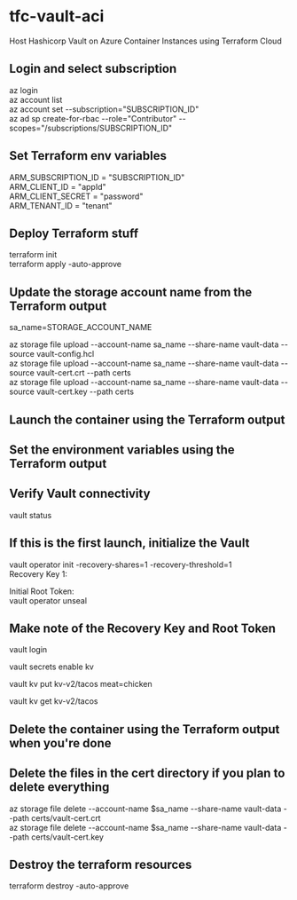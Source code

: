 # tfc-vault-aci
Host Hashicorp Vault on Azure Container Instances using Terraform Cloud

## Login and select subscription
az login<br/>
az account list<br/>
az account set --subscription="SUBSCRIPTION_ID"<br/>
az ad sp create-for-rbac --role="Contributor" --scopes="/subscriptions/SUBSCRIPTION_ID"<br/>

## Set Terraform env variables
ARM_SUBSCRIPTION_ID = "SUBSCRIPTION_ID"<br/>
ARM_CLIENT_ID = "appId"<br/>
ARM_CLIENT_SECRET = "password"<br/>
ARM_TENANT_ID = "tenant"<br/>

## Deploy Terraform stuff
terraform init<br/>
terraform apply -auto-approve<br/>

## Update the storage account name from the Terraform output
sa_name=STORAGE_ACCOUNT_NAME<br>

az storage file upload --account-name sa_name --share-name vault-data --source vault-config.hcl<br/>
az storage file upload --account-name sa_name --share-name vault-data --source vault-cert.crt --path certs<br/>
az storage file upload --account-name sa_name --share-name vault-data --source vault-cert.key --path certs<br/>

## Launch the container using the Terraform output

## Set the environment variables using the Terraform output

## Verify Vault connectivity
vault status<br/>

## If this is the first launch, initialize the Vault
vault operator init -recovery-shares=1 -recovery-threshold=1<br/>
Recovery Key 1: <br/>

Initial Root Token: <br/>
vault operator unseal <br/>

## Make note of the Recovery Key and Root Token

vault login<br/>

vault secrets enable kv<br/>

vault kv put kv-v2/tacos meat=chicken<br/>

vault kv get kv-v2/tacos<br/>

## Delete the container using the Terraform output when you're done

## Delete the files in the cert directory if you plan to delete everything
az storage file delete --account-name $sa_name --share-name vault-data --path certs/vault-cert.crt<br/>
az storage file delete --account-name $sa_name --share-name vault-data --path certs/vault-cert.key<br/>

## Destroy the terraform resources
terraform destroy -auto-approve<br/>